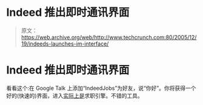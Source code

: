 # Indeed 推出即时通讯界面

> 原文：<https://web.archive.org/web/http://www.techcrunch.com:80/2005/12/19/indeeds-launches-im-interface/>

# Indeed 推出即时通讯界面

看看这个:在 Google Talk 上添加“IndeedJobs”为好友，说“你好”。你将获得一个好的(快速的)界面，进入[实际上是](https://web.archive.org/web/20220617072341/http://www.indeed.com/)求职引擎。不错的工具。